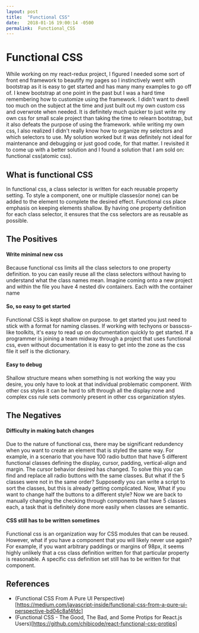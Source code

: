 ```yaml
---
layout: post
title:  "Functional CSS"
date:   2018-01-16 19:00:14 -0500
permalink:  Functional_CSS
---
```


# Functional CSS

While working on my react-redux project, I figured I needed some sort of front end framework to beautify my pages so I instinctively went with bootstrap as it is easy to get started and has many many examples to go off of. I knew bootstrap at one point in the past but I was a hard time remembering how to customize using the framework. I didn't want to dwell too much on the subject at the time and just built out my own custom css and overwrote when needed. It is definitely much quicker to just write my own css for small scale project than taking the time to relearn bootstrap, but it also defeats the purpose of using the framework. while writing my own css, I also realized I didn't really know how to organize my selectors and which selectors to use. My solution worked but it was definitely not ideal for maintenance and debugging or just good code, for that matter. I revisited it to come up with a better solution and I found a solution that I am sold on: functional css(atomic css).

## What is functional CSS
In functional css, a class selector is written for each reusable property setting. To style a component, one or multiple classes(or none) can be added to the element to complete the desired effect. Functional css place emphasis on keeping elements shallow. By having one property definition for each class selector, it ensures that the css selectors are as reusable as possible.

## The Positives
#### Write minimal new css
Because functional css limits all the class selectors to one property definition. to you can easily reuse all the class selectors without having to understand what the class names mean. Imagine coming onto a new project and within the file you have 4 nested div containers. Each with the container name 

#### So, so easy to get started
Functional CSS is kept shallow on purpose. to get started you just need to stick with a format for naming classes. If working with techyons or basscss-like toolkits, it's easy to read up on documentation quickly to get started. If a programmer is joining a team midway through a project that uses functional css, even without documentation it is easy to get into the zone as the css file it self is the dictionary.

#### Easy to debug
Shallow structure means when something is not working the way you desire, you only have to look at that individual problematic component. With other css styles it can be hard to sift through all the display:none and complex css rule sets commonly present in other css organization styles.

## The Negatives
#### Difficulty in making batch changes
Due to the nature of functional css, there may be significant redundency when you want to create an element that is styled the same way. For example, in a scenario that you have 100 radio button that have 5 different functional classes defining the display, cursor, padding, vertical-align and margin. The cursor behavior desired has changed. To solve this you can find and replace all radio buttons with the same classes. But what if the 5 classes were not in the same order? Supposedly you can write a script to sort the classes, but this is already getting complicated. Now, What if you want to change half the buttons to a different style? Now we are back to manually changing the checking through components that have 5 classes each, a task that is definitely done more easily when classes are semantic.

#### CSS still has to be written sometimes
Functional css is an organization way for CSS modules that can be reused. However, what if you have a component that you will likely never use again? For example, if you want arbitrary paddings or margins of 98px, it seems highly unlikely that a css class definition written for that particular property is reasonable. A specific css definition set still has to be written for that component.

## References
* (Functional CSS From A Pure UI Perspective)[https://medium.com/javascript-inside/functional-css-from-a-pure-ui-perspective-bd04c8af4fdc]
* (Functional CSS - The Good, The Bad, and Some Protips for React.js Users)[https://github.com/chibicode/react-functional-css-protips]